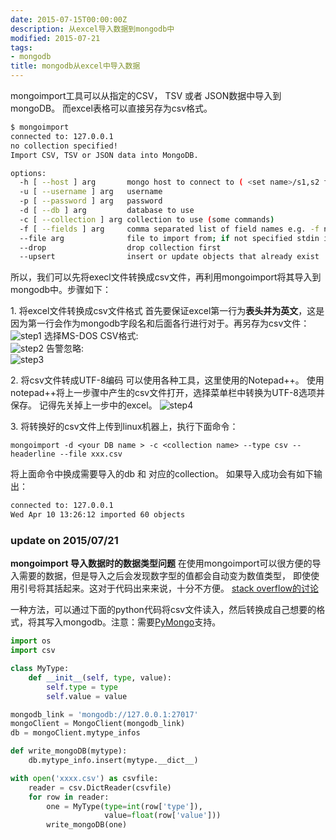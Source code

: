 ```yaml
---
date: 2015-07-15T00:00:00Z
description: 从excel导入数据到mongodb中
modified: 2015-07-21
tags:
- mongodb
title: mongodb从excel中导入数据
---
```


mongoimport工具可以从指定的CSV， TSV 或者 JSON数据中导入到mongoDB。 而excel表格可以直接另存为csv格式。

```bash
$ mongoimport
connected to: 127.0.0.1
no collection specified!
Import CSV, TSV or JSON data into MongoDB.

options:
  -h [ --host ] arg       mongo host to connect to ( <set name>/s1,s2 for sets)
  -u [ --username ] arg   username
  -p [ --password ] arg   password
  -d [ --db ] arg         database to use
  -c [ --collection ] arg collection to use (some commands)
  -f [ --fields ] arg     comma separated list of field names e.g. -f name,age
  --file arg              file to import from; if not specified stdin is used
  --drop                  drop collection first 
  --upsert                insert or update objects that already exist
```

所以，我们可以先将execl文件转换成csv文件，再利用mongoimport将其导入到mongodb中。步骤如下：

1\. 将excel文件转换成csv文件格式
    首先要保证excel第一行为**表头并为英文**，这是因为第一行会作为mongodb字段名和后面各行进行对于。再另存为csv文件：  
    ![step1](/images/mongodb_import_from_csv/excel_export_step1.png)
    选择MS-DOS CSV格式:   
    ![step2](/images/mongodb_import_from_csv/excel_export_step2.png)
    告警忽略:  
    ![step3](/images/mongodb_import_from_csv/excel_export_step3.png)
	
2\. 将csv文件转成UTF-8编码
	可以使用各种工具，这里使用的Notepad++。 使用notepad++将上一步骤中产生的csv文件打开，选择菜单栏中转换为UTF-8选项并保存。 记得先关掉上一步中的excel。
    ![step4](/images/mongodb_import_from_csv/excel_export_step4.png)
	
3\. 将转换好的csv文件上传到linux机器上，执行下面命令：

   ```shell
mongoimport -d <your DB name > -c <collection name> --type csv --headerline --file xxx.csv
   ```

将上面命令中换成需要导入的db 和 对应的collection。 如果导入成功会有如下输出：

```bash
connected to: 127.0.0.1
Wed Apr 10 13:26:12 imported 60 objects

```



### update on 2015/07/21
**mongoimport 导入数据时的数据类型问题**
在使用mongoimport可以很方便的导入需要的数据，但是导入之后会发现数字型的值都会自动变为数值类型， 即使使用引号将其括起来。这对于代码出来来说，十分不方便。
[stack overflow的讨论](http://stackoverflow.com/questions/24223443/mongoimport-choosing-field-type)

一种方法，可以通过下面的python代码将csv文件读入，然后转换成自己想要的格式，将其写入mongodb。注意：需要[PyMongo](http://api.mongodb.org/python/current/)支持。

```python
import os
import csv

class MyType:
    def __init__(self, type, value):
        self.type = type
        self.value = value

mongodb_link = 'mongodb://127.0.0.1:27017'
mongoClient = MongoClient(mongodb_link)
db = mongoClient.mytype_infos

def write_mongoDB(mytype):
    db.mytype_info.insert(mytype.__dict__)

with open('xxxx.csv') as csvfile:
    reader = csv.DictReader(csvfile)
    for row in reader:
        one = MyType(type=int(row['type']),
                     value=float(row['value']))
        write_mongoDB(one)
```





